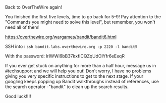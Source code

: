 Back to OverTheWire again!

You finished the first five levels, time to go back for 5-9! Pay
attention to the "Commands you might need to solve this level", but
remember, you won't need all of them!

<https://overthewire.org/wargames/bandit/bandit6.html> 

SSH into : `ssh bandit.labs.overthewire.org -p 2220 -l bandit5`

With the password: lrIWWI6bB37kxfiCQZqUdOIYfr6eEeqR

If you ever get stuck on anything for more than a half hour, message us
in \#techsupport and we will help you out! Don't worry, I have no
problems giving you very specific instructions to get to the next stage.
If your googling keeps popping up Bandit walkthroughs instead of
references, use the search operator -"bandit" to clean up the search
results.

Good luck!!!!
